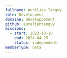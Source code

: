 ```yaml
---
fullname: Aurélien Tanguy
role: Développeur
domaine: Développement
github: aurelientanguy
missions:
  - start: 2023-10-18
    end: 2024-04-25
    status: independent
memberType: beta
---
```

